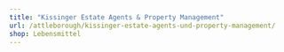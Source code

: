 ```yaml
---
title: "Kissinger Estate Agents & Property Management"
url: /attleborough/kissinger-estate-agents-und-property-management/
shop: Lebensmittel
---
```


